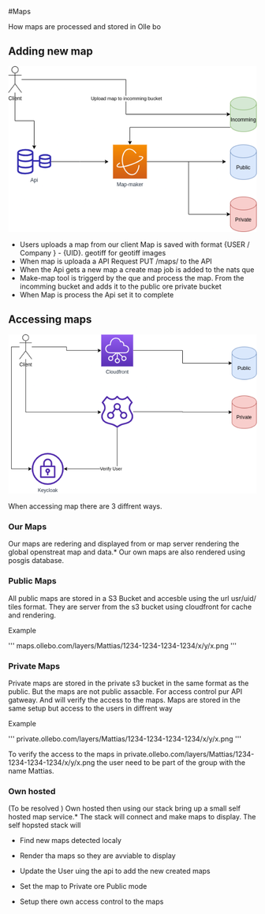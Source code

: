 #Maps

How maps are processed and stored in Olle bo 


## Adding new map 


![Map Maker](/draw/map-maker.png "Map Maker")


- Users uploads a map from our client Map is saved with format {USER / Company } - {UID}. geotiff for geotiff images
- When map is uploada a API Request PUT /maps/ to the API 
- When the Api gets a new map a create map job is added to the nats que
- Make-map tool is triggerd by the que and process the map. From the incomming bucket and adds it to the public ore private bucket
- When Map is process the Api set it to complete




## Accessing maps


![Map Maker](/draw/map-access.png "Map Access")

When accessing map there are 3 diffrent ways.

### Our Maps
Our maps are redering and displayed from or map server rendering the global openstreat map and data.*
Our own maps are also rendered using posgis database.


### Public Maps
All public maps are stored in a S3 Bucket and accesble using the url usr/uid/ tiles format.
They are server from the s3 bucket using cloudfront for cache and rendering.

Example

'''
maps.ollebo.com/layers/Mattias/1234-1234-1234-1234/x/y/x.png
'''


### Private Maps
Private maps are stored in the private s3 bucket in the same format as the public. But the maps are not public assacble.
For access control pur API gatweay. And will verify the access to the maps.
Maps are stored in the same setup but access to the users in diffrent way

Example

'''
private.ollebo.com/layers/Mattias/1234-1234-1234-1234/x/y/x.png
'''

To verify the access to the maps in private.ollebo.com/layers/Mattias/1234-1234-1234-1234/x/y/x.png the user need to be part of the group with the name Mattias.



### Own hosted

(To be resolved )
Own hosted then using our stack bring up a small self hosted map service.*
The stack will connect and make maps to display. 
The self hopsted stack will 

- Find new maps detected localy
- Render tha maps so they are avviable to display
- Update the User uing the api to add the new created maps
- Set the map to Private ore Public mode

- Setup there own access control to the maps 






   